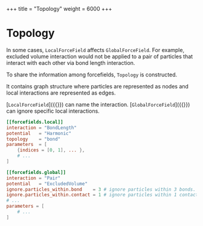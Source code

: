 +++
title = "Topology"
weight = 6000
+++

# Topology

In some cases, `LocalForceField` affects `GlobalForceField`.
For example, excluded volume interaction would not be applied to a pair of particles that interact with each other via bond length interaction.

To share the information among forcefields, `Topology` is constructed.

It contains graph structure where particles are represented as nodes and local interactions are represented as edges.

[`LocalForceField`]({{<relref local>}}) can name the interaction.
[`GlobalForceField`]({{<relref global>}}) can ignore specific local interactions.

```toml
[[forcefields.local]]
interaction = "BondLength"
potential   = "Harmonic"
topology    = "bond"
parameters  = [
    {indices = [0, 1], ... },
    # ...
]

[[forcefields.global]]
interaction = "Pair"
potential   = "ExcludedVolume"
ignore.particles_within.bond    = 3 # ignore particles within 3 bonds.
ignore.particles_within.contact = 1 # ignore particles within 1 contact.
# ...
parameters = [
    # ...
]
```
